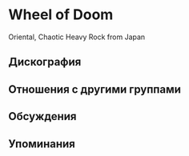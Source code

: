 # Wheel of Doom

Oriental, Chaotic Heavy Rock from Japan

## Дискография


## Отношения с другими группами


## Обсуждения


## Упоминания

